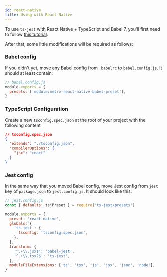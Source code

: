 ```yaml
---
id: react-native
title: Using with React Native
---
```


To use `ts-jest` with React Native + TypeScript and Babel 7, you'll first need to follow [this tutorial](https://facebook.github.io/react-native/blog/2018/05/07/using-typescript-with-react-native).

After that, some little modifications will be required as follows:

### Babel config

If you didn't yet, move any Babel config from `.babelrc` to `babel.config.js`. It should at least contain:

```js
// babel.config.js
module.exports = {
  presets: ['module:metro-react-native-babel-preset'],
}
```

### TypeScript Configuration

Create a new `tsconfig.spec.json` at the root of your project with the following content

```json
// tsconfig.spec.json
{
  "extends": "./tsconfig.json",
  "compilerOptions": {
    "jsx": "react"
  }
}
```

### Jest config

In the same way that you moved Babel config, move Jest config from `jest` key of `package.json` to `jest.config.js`. It should look like this:

```js
// jest.config.js
const { defaults: tsjPreset } = require('ts-jest/presets')

module.exports = {
  preset: 'react-native',
  globals: {
    'ts-jest': {
      tsconfig: 'tsconfig.spec.json',
    },
  },
  transform: {
    '^.+\\.jsx$': 'babel-jest',
    '^.+\\.tsx?$': 'ts-jest',
  },
  moduleFileExtensions: ['ts', 'tsx', 'js', 'jsx', 'json', 'node'],
}
```
